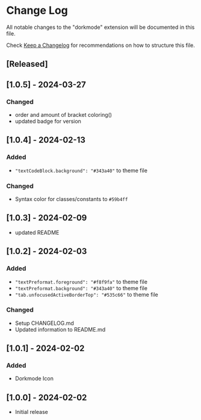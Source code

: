 # Change Log

All notable changes to the "dorkmode" extension will be documented in this file.

Check [Keep a Changelog](http://keepachangelog.com/) for recommendations on how to structure this file.

## [Released]

## [1.0.5] - 2024-03-27

### Changed

- order and amount of bracket coloring()
- updated badge for version

## [1.0.4] - 2024-02-13

### Added

- `"textCodeBlock.background": "#343a40"` to theme file

### Changed

- Syntax color for classes/constants to `#59b4ff`

## [1.0.3] - 2024-02-09

- updated README

## [1.0.2] - 2024-02-03

### Added

- `"textPreformat.foreground": "#f8f9fa"` to theme file
- `"textPreformat.background": "#343a40"` to theme file
- `"tab.unfocusedActiveBorderTop": "#535c66"` to theme file

### Changed

- Setup CHANGELOG.md
- Updated information to README.md

## [1.0.1] - 2024-02-02

### Added

- Dorkmode Icon

## [1.0.0] - 2024-02-02

- Initial release

